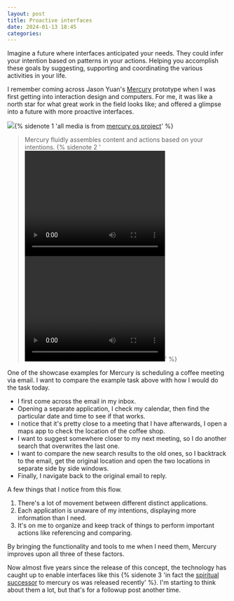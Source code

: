 ```yaml
---
layout: post
title: Proactive interfaces
date: 2024-01-13 18:45
categories:
---
```

Imagine a future where interfaces anticipated your needs. They could infer your intention based on patterns in your actions. Helping you accomplish these goals by suggesting, supporting and coordinating the various activities in your life.

I remember coming across Jason Yuan's [Mercury](https://www.mercuryos.com/) prototype when I was first getting into interaction design and computers. For me, it was like a north star for what great work in the field looks like; and offered a glimpse into a future with more proactive interfaces.

![](https://www.mercuryos.com/static/media/3.0bee28f8.png){% sidenote 1  'all media is from [mercury os project](https://www.mercuryos.com/)' %}
>Mercury fluidly assembles content and actions based on your intentions. {% sidenote 2  '<video class="table-wrapper" width="320" height="240" controls><source src="https://www.mercuryos.com/static/media/FLOWVid1.875aac5d.mp4" type="video/mp4"></video> <video class="table-wrapper" width="320" height="240" controls><source src="https://www.mercuryos.com/static/media/MercurySpace.04fa4aaa.mp4" type="video/mp4"></video>' %}

One of the showcase examples for Mercury is scheduling a coffee meeting via email. I want to compare the example task above with how I would do the task today. 
- I first come across the email in my inbox. 
- Opening a separate application, I check my calendar, then find the particular date and time to see if that works. 
- I notice that it's pretty close to a meeting that I have afterwards, I open a maps app to check the location of the coffee shop. 
- I want to suggest somewhere closer to my next meeting, so I do another search that overwrites the last one. 
- I want to compare the new search results to the old ones, so I backtrack to the email, get the original location and open the two locations in separate side by side windows.
- Finally, I navigate back to the original email to reply.

A few things that I notice from this flow.
1. There's a lot of movement between different distinct applications.
2. Each application is unaware of my intentions, displaying more information than I need. 
3. It's on me to organize and keep track of things to perform important actions like referencing and comparing.

By bringing the functionality and tools to me when I need them, Mercury improves upon all three of these factors.

Now almost five years since the release of this concept, the technology has caught up to enable interfaces like this {% sidenote 3 'in fact the [spiritual successor](https://new.computer/) to mercury os was released recently' %}. I'm starting to think about them a lot, but that's for a followup post another time.